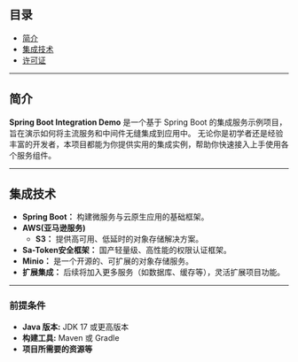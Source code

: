## 目录
- [简介](#简介)
- [集成技术](#集成技术)
- [许可证](https://github.com/wzh-devin/springboot-integration-demo/blob/master/LICENSE)

---

## 简介

**Spring Boot Integration Demo** 是一个基于 Spring Boot 的集成服务示例项目，旨在演示如何将主流服务和中间件无缝集成到应用中。
无论你是初学者还是经验丰富的开发者，本项目都能为你提供实用的集成实例，帮助你快速接入上手使用各个服务组件。

---

## 集成技术

- **Spring Boot：** 构建微服务与云原生应用的基础框架。
- **AWS(亚马逊服务)** 
  - **S3：** 提供高可用、低延时的对象存储解决方案。
- **Sa-Token安全框架：** 国产轻量级、高性能的权限认证框架。
- **Minio：** 是一个开源的、可扩展的对象存储服务。
- **扩展集成：** 后续将加入更多服务（如数据库、缓存等），灵活扩展项目功能。

---

### 前提条件

- **Java 版本:** JDK 17 或更高版本
- **构建工具:** Maven 或 Gradle
- **项目所需要的资源等**